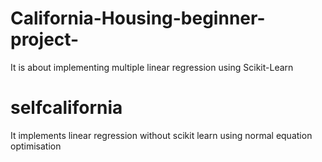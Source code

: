 # California-Housing-beginner-project-
It is about implementing multiple linear regression using Scikit-Learn
# selfcalifornia
It implements linear regression without scikit learn using normal equation optimisation
